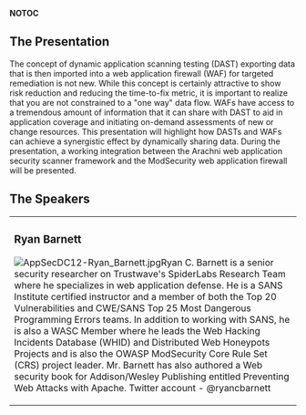 <noinclude></noinclude> __NOTOC__

## The Presentation

The concept of dynamic application scanning testing (DAST) exporting
data that is then imported into a web application firewall (WAF) for
targeted remediation is not new. While this concept is certainly
attractive to show risk reduction and reducing the time-to-fix metric,
it is important to realize that you are not constrained to a "one way"
data flow. WAFs have access to a tremendous amount of information that
it can share with DAST to aid in application coverage and initiating
on-demand assessments of new or change resources. This presentation will
highlight how DASTs and WAFs can achieve a synergistic effect by
dynamically sharing data. During the presentation, a working integration
between the Arachni web application security scanner framework and the
ModSecurity web application firewall will be presented.

## The Speakers

<table>

<tr>

<td>

### Ryan Barnett

![AppSecDC12-Ryan_Barnett.jpg](AppSecDC12-Ryan_Barnett.jpg
"AppSecDC12-Ryan_Barnett.jpg")Ryan C. Barnett is a senior security
researcher on Trustwave's SpiderLabs Research Team where he specializes
in web application defense. He is a SANS Institute certified instructor
and a member of both the Top 20 Vulnerabilities and CWE/SANS Top 25 Most
Dangerous Programming Errors teams. In addition to working with SANS, he
is also a WASC Member where he leads the Web Hacking Incidents Database
(WHID) and Distributed Web Honeypots Projects and is also the OWASP
ModSecurity Core Rule Set (CRS) project leader. Mr. Barnett has also
authored a Web security book for Addison/Wesley Publishing entitled
Preventing Web Attacks with Apache. Twitter account - @ryancbarnett

</td>

</tr>

</table>

<noinclude></noinclude>